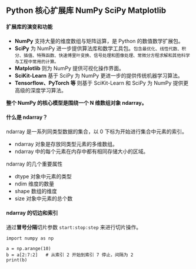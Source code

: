 ## Python 核心扩展库 NumPy SciPy Matplotlib

#### 扩展库的演变和功能
* **NumPy** 支持大量的维度数组与矩阵运算，是 Python 的数值数学扩展包。
* **SciPy** 为 NumPy 进一步提供算法库和数学工具包。``包含最优化、线性代数、积分、插值、特殊函数、快速傅里叶变换、信号处理和图像处理、常微分方程求解和其他科学与工程中常用的计算。``
* **Matplotlib** 则为 NumPy 提供可视化操作界面。
* **SciKit-Learn** 基于 SciPy 为 NumPy 更进一步的提供传统机器学习算法。
* **Tensorflow、PyTorch 等** 则基于 SciKit-Learn 和 SciPy 为 NumPy 提供更高级的深度学习算法。

**整个 NumPy 的核心模型是围绕一个 N 维数组对象 ndarray。**

#### 什么是 ndarray？
ndarray 是一系列同类型数据的集合，以 0 下标为开始进行集合中元素的索引。
* ndarray 对象是存放同类型元素的多维数组。
* ndarray 中的每个元素在内存中都有相同存储大小的区域。

ndarray 的几个重要属性
* dtype 对象中元素的类型
* ndim 维度的数量
* shape 数组的维度
* size 对象中元素的总个数

#### ndarray 的切边和索引
通过**冒号分隔**切片参数 ``start:stop:step`` 来进行切片操作。
```
import numpy as np
 
a = np.arange(10)  
b = a[2:7:2]   # 从索引 2 开始到索引 7 停止，间隔为 2
print(b)
```

